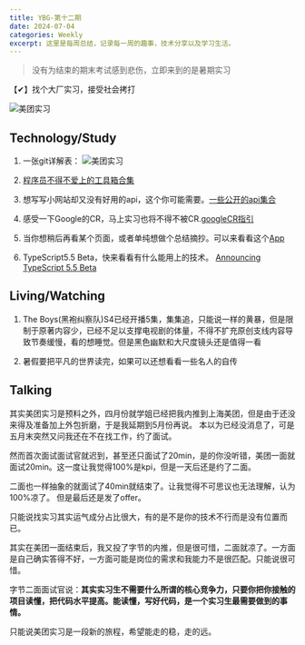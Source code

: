 ```yaml
---
title: YBG-第十二期
date: 2024-07-04
categories: Weekly
excerpt: 这里是每周总结，记录每一周的趣事，技术分享以及学习生活。
---
```


> 没有为结束的期末考试感到悲伤，立即来到的是暑期实习

【✔】找个大厂实习，接受社会拷打

<img src="/imgs/YBG-第十二期/meituan.png" alt="美团实习" />

## Technology/Study

1. 一张git详解表：
   <img src="/imgs/YBG-第十二期/gitsheet.png" alt="美团实习" />

2. [程序员不得不爱上的工具箱合集](https://indiehackertools.net/)

3. 想写写小网站却又没有好用的api，这个你可能需要。[一些公开的api集合](https://publicapis.io/)

4. 感受一下Google的CR，马上实习也将不得不被CR.[googleCR指引](https://dub.sh/crcr)

5. 当你想稍后再看某个页面，或者单纯想做个总结摘抄。可以来看看这个[App](https://hoarder.app/)

6. TypeScript5.5 Beta，快来看看有什么能用上的技术。
   [Announcing TypeScript 5.5 Beta](https://devblogs.microsoft.com/typescript/announcing-typescript-5-5-beta/)

## Living/Watching

1. The Boys(黑袍纠察队)S4已经开播5集，集集追，只能说一样的黄暴，但是限制于原著内容少，已经不足以支撑电视剧的体量，不得不扩充原创支线内容导致节奏缓慢，看的想睡觉。但是黑色幽默和大尺度镜头还是值得一看

2. 暑假要把平凡的世界读完，如果可以还想看看一些名人的自传

## Talking

其实美团实习是预料之外，四月份就学姐已经把我内推到上海美团，但是由于还没来得及准备加上外包折磨，于是我延期到5月份再说。
本以为已经没消息了，可是五月末突然又问我还在不在找工作，约了面试。

然而首次面试面试官就迟到，甚至还只面试了20min，是的你没听错，美团一面就面试20min。这一度让我觉得100%是kpi，但是一天后还是约了二面。

二面也一样抽象的就面试了40min就结束了。让我觉得不可思议也无法理解，认为100%凉了。
但是最后还是发了offer。

只能说找实习其实运气成分占比很大，有的是不是你的技术不行而是没有位置而已。

其实在美团一面结束后，我又投了字节的内推，但是很可惜，二面就凉了。一方面是自己确实答得不好，一方面可能是岗位的需求和我能力不是很匹配。只能说很可惜。

字节二面面试官说：**其实实习生不需要什么所谓的核心竞争力，只要你把你接触的项目读懂，把代码水平提高。能读懂，写好代码，是一个实习生最需要做到的事情。**

只能说美团实习是一段新的旅程，希望能走的稳，走的远。
